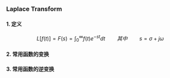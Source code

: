 ### Laplace Transform

#### 1. 定义
$$
L[f(t)] = F(s) = \int_{0}^{\infty}f(t)e^{-st}dt
\qquad 其中\qquad s=\sigma + j\omega
$$

#### 2. 常用函数的变换




#### 3. 常用函数的逆变换

